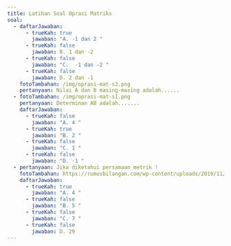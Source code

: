 ```yaml
---
title: Latihan Soal Oprasi Matriks
soal:
  - daftarJawaban:
      - trueKah: true
        jawaban: "A. -1 dan 2 "
      - trueKah: false
        jawaban: B. 1 dan -2
      - trueKah: false
        jawaban: "C.  -1 dan -2 "
      - trueKah: false
        jawaban: D. 2 dan -1
    fotoTambahan: /img/oprasi-mat-s3.png
    pertanyaan: Nilai A dan B masing-masing adalah......
  - fotoTambahan: /img/oprasi-mat-s1.png
    pertanyaan: Determinan AB adalah.......
    daftarJawaban:
      - trueKah: false
        jawaban: "A. 4 "
      - trueKah: true
        jawaban: "B. 2 "
      - trueKah: false
        jawaban: "C. 1 "
      - trueKah: false
        jawaban: "D. -1 "
  - pertanyaan: Jika diketahui persamaan metrik !
    fotoTambahan: https://rumusbilangan.com/wp-content/uploads/2019/11/image-72.png
    daftarJawaban:
      - trueKah: true
        jawaban: "A. 4 "
      - trueKah: false
        jawaban: "B. 5 "
      - trueKah: false
        jawaban: "C. 7 "
      - trueKah: false
        jawaban: D. 29
---
```

